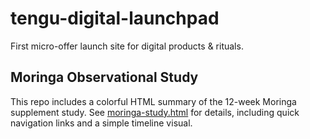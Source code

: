 # tengu-digital-launchpad

First micro-offer launch site for digital products & rituals.

## Moringa Observational Study

This repo includes a colorful HTML summary of the 12-week Moringa supplement study. See [moringa-study.html](moringa-study.html) for details, including quick navigation links and a simple timeline visual.
